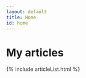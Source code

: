 ```yaml
---
layout: default
title: Home
id: home
---
```


# My articles

{% include articleList.html %}

<!-- a
I am highly experienced in HTML, CSS and various ECMAScript implementations found in the browser and I will be sharing my experience and knowledge through various [articles](/articles/).

Oh and of course these bits are required... [Github](http://www.github.com/adamsilver/), [LinkedIn](http://uk.linkedin.com/in/adambsilver/) and [Twitter](http://www.twitter.com/adambsilver).
-->
